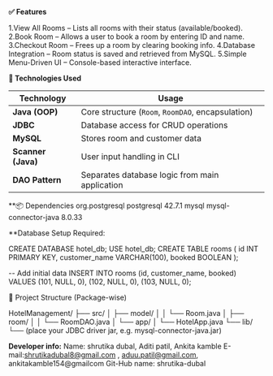 **✅ Features**

1.View All Rooms – Lists all rooms with their status (available/booked).
2.Book Room – Allows a user to book a room by entering ID and name.
3.Checkout Room – Frees up a room by clearing booking info.
4.Database Integration – Room status is saved and retrieved from MySQL.
5.Simple Menu-Driven UI – Console-based interactive interface.

**🧰 Technologies Used**

| Technology         | Usage                                             |
| ------------------ | ------------------------------------------------- |
| **Java (OOP)**     | Core structure (`Room`, `RoomDAO`, encapsulation) |
| **JDBC**           | Database access for CRUD operations               |
| **MySQL**          | Stores room and customer data                     |
| **Scanner (Java)** | User input handling in CLI                        |
| **DAO Pattern**    | Separates database logic from main application    |



**📦 Dependencies
<dependency>
          <groupId>org.postgresql</groupId>
          <artifactId>postgresql</artifactId>
          <version>42.7.1</version>
      </dependency>
<dependency>
    <groupId>mysql</groupId>
    <artifactId>mysql-connector-java</artifactId>
    <version>8.0.33</version> <!-- or latest -->
</dependency>

**Database Setup Required:

CREATE DATABASE hotel_db;
USE hotel_db;
CREATE TABLE rooms (
    id INT PRIMARY KEY,
    customer_name VARCHAR(100),
    booked BOOLEAN
);

-- Add initial data
INSERT INTO rooms (id, customer_name, booked) VALUES 
(101, NULL, 0),
(102, NULL, 0),
(103, NULL, 0);


📁 Project Structure (Package-wise)

HotelManagement/
├── src/
│   ├── model/
│   │   └── Room.java
│   ├── room/
│   │   └── RoomDAO.java
│   └── app/
│       └── HotelApp.java
└── lib/
    └── (place your JDBC driver jar, e.g. mysql-connector-java.jar)

    
**Developer info:**
Name: shrutika dubal, Aditi patil, Ankita kamble
E-mail:shrutikadubal8@gmail.com , aduu.patil@gmail.com, ankitakamble154@gmailcom
Git-Hub name: shrutika-dubal



